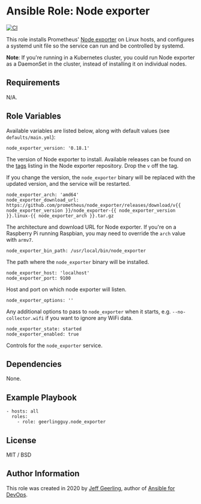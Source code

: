 # Ansible Role: Node exporter

[![CI](https://github.com/geerlingguy/ansible-role-node_exporter/workflows/CI/badge.svg?event=push)](https://github.com/geerlingguy/ansible-role-node_exporter/actions?query=workflow%3ACI)

This role installs Prometheus' [Node exporter](https://github.com/prometheus/node_exporter) on Linux hosts, and configures a systemd unit file so the service can run and be controlled by systemd.

**Note**: If you're running in a Kubernetes cluster, you could run Node exporter as a DaemonSet in the cluster, instead of installing it on individual nodes.

## Requirements

N/A.

## Role Variables

Available variables are listed below, along with default values (see `defaults/main.yml`):

    node_exporter_version: '0.18.1'

The version of Node exporter to install. Available releases can be found on the [tags](https://github.com/prometheus/node_exporter/tags) listing in the Node exporter repository. Drop the `v` off the tag.

If you change the version, the `node_exporter` binary will be replaced with the updated version, and the service will be restarted.

    node_exporter_arch: 'amd64'
    node_exporter_download_url: https://github.com/prometheus/node_exporter/releases/download/v{{ node_exporter_version }}/node_exporter-{{ node_exporter_version }}.linux-{{ node_exporter_arch }}.tar.gz

The architecture and download URL for Node exporter. If you're on a Raspberry Pi running Raspbian, you may need to override the `arch` value with `armv7`.

    node_exporter_bin_path: /usr/local/bin/node_exporter

The path where the `node_exporter` binary will be installed.

    node_exporter_host: 'localhost'
    node_exporter_port: 9100

Host and port on which node exporter will listen.

    node_exporter_options: ''

Any additional options to pass to `node_exporter` when it starts, e.g. `--no-collector.wifi` if you want to ignore any WiFi data.

    node_exporter_state: started
    node_exporter_enabled: true

Controls for the `node_exporter` service.

## Dependencies

None.

## Example Playbook

    - hosts: all
      roles:
        - role: geerlingguy.node_exporter

## License

MIT / BSD

## Author Information

This role was created in 2020 by [Jeff Geerling](https://www.jeffgeerling.com/), author of [Ansible for DevOps](https://www.ansiblefordevops.com/).
